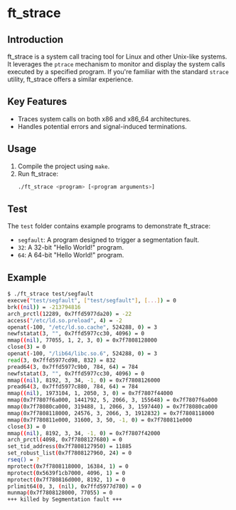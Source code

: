 # ft_strace

## Introduction

ft_strace is a system call tracing tool for Linux and other Unix-like systems.  It leverages the `ptrace` mechanism to monitor and display the system calls executed by a specified program. If you're familiar with the standard `strace` utility, ft_strace offers a similar experience.

## Key Features

* Traces system calls on both x86 and x86_64 architectures.
* Handles potential errors and signal-induced terminations.

## Usage

1. Compile the project using `make`.
2. Run ft_strace: 
   ```bash
   ./ft_strace <program> [<program arguments>]
   ```

## Test

The `test` folder contains example programs to demonstrate ft_strace:

- `segfault`: A program designed to trigger a segmentation fault.
- `32`: A 32-bit "Hello World!" program.
- `64`: A 64-bit "Hello World!" program.

## Example

```bash
$ ./ft_strace test/segfault 
execve("test/segfault", ["test/segfault"], [...]) = 0
brk((nil)) = -213794816
arch_prctl(12289, 0x7ffd5977da20) = -22
access("/etc/ld.so.preload", 4) = -2
openat(-100, "/etc/ld.so.cache", 524288, 0) = 3
newfstatat(3, "", 0x7ffd5977cc30, 4096) = 0
mmap((nil), 77055, 1, 2, 3, 0) = 0x7f7808128000
close(3) = 0
openat(-100, "/lib64/libc.so.6", 524288, 0) = 3
read(3, 0x7ffd5977cd98, 832) = 832
pread64(3, 0x7ffd5977c9b0, 784, 64) = 784
newfstatat(3, "", 0x7ffd5977cc30, 4096) = 0
mmap((nil), 8192, 3, 34, -1, 0) = 0x7f7808126000
pread64(3, 0x7ffd5977c880, 784, 64) = 784
mmap((nil), 1973104, 1, 2050, 3, 0) = 0x7f7807f44000
mmap(0x7f7807f6a000, 1441792, 5, 2066, 3, 155648) = 0x7f7807f6a000
mmap(0x7f78080ca000, 319488, 1, 2066, 3, 1597440) = 0x7f78080ca000
mmap(0x7f7808118000, 24576, 3, 2066, 3, 1912832) = 0x7f7808118000
mmap(0x7f780811e000, 31600, 3, 50, -1, 0) = 0x7f780811e000
close(3) = 0
mmap((nil), 8192, 3, 34, -1, 0) = 0x7f7807f42000
arch_prctl(4098, 0x7f7808127680) = 0
set_tid_address(0x7f7808127950) = 11885
set_robust_list(0x7f7808127960, 24) = 0
rseq() = ?
mprotect(0x7f7808118000, 16384, 1) = 0
mprotect(0x5639f1cb7000, 4096, 1) = 0
mprotect(0x7f780816d000, 8192, 1) = 0
prlimit64(0, 3, (nil), 0x7ffd5977d780) = 0
munmap(0x7f7808128000, 77055) = 0
+++ killed by Segmentation fault +++
```
